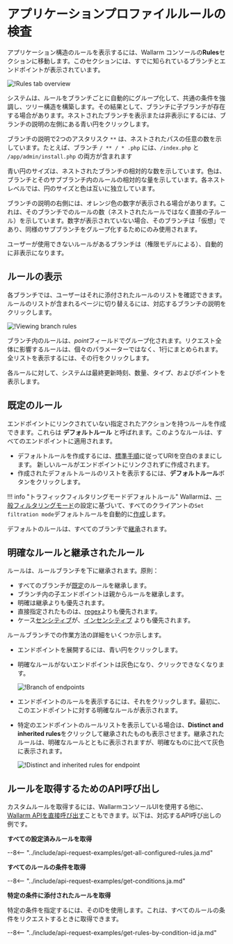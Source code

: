 [img-rules-overview]:       ../../images/user-guides/rules/rules-overview.png
[img-view-rules]:           ../../images/user-guides/rules/view-rules.png

# アプリケーションプロファイルルールの検査

アプリケーション構造のルールを表示するには、Wallarm コンソールの**Rules**セクションに移動します。このセクションには、すでに知られているブランチとエンドポイントが表示されています。

![!Rules tab overview][img-rules-overview]

システムは、ルールをブランチごとに自動的にグループ化して、共通の条件を強調し、ツリー構造を構築します。その結果として、ブランチに子ブランチが存在する場合があります。ネストされたブランチを表示または非表示にするには、ブランチの説明の左側にある青い円をクリックします。

ブランチの説明で2つのアスタリスク `**` は、ネストされたパスの任意の数を示しています。たとえば、ブランチ `/ ** / * .php` には、`/index.php` と `/app/admin/install.php` の両方が含まれます

青い円のサイズは、ネストされたブランチの相対的な数を示しています。色は、ブランチとそのサブブランチ内のルールの相対的な量を示しています。各ネストレベルでは、円のサイズと色は互いに独立しています。

ブランチの説明の右側には、オレンジ色の数字が表示される場合があります。これは、そのブランチでのルールの数（ネストされたルールではなく直接の子ルール）を示しています。数字が表示されていない場合、そのブランチは「仮想」であり、同様のサブブランチをグループ化するためにのみ使用されます。

ユーザーが使用できないルールがあるブランチは（権限モデルによる）、自動的に非表示になります。



## ルールの表示

各ブランチでは、ユーザーはそれに添付されたルールのリストを確認できます。ルールのリストが含まれるページに切り替えるには、対応するブランチの説明をクリックします。

![!Viewing branch rules][img-view-rules]

ブランチ内のルールは、*point*フィールドでグループ化されます。リクエスト全体に影響するルールは、個々のパラメーターではなく、1行にまとめられます。全リストを表示するには、その行をクリックします。

各ルールに対して、システムは最終更新時刻、数量、タイプ、およびポイントを表示します。

## 既定のルール

エンドポイントにリンクされていない指定されたアクションを持つルールを作成できます。これらは **デフォルトルール** と呼ばれます。このようなルールは、すべてのエンドポイントに適用されます。

* デフォルトルールを作成するには、[標準手順](add-rule.md)に従ってURIを空白のままにします。 新しいルールがエンドポイントにリンクされずに作成されます。
* 作成されたデフォルトルールのリストを表示するには、**デフォルトルール**ボタンをクリックします。

!!! info "トラフィックフィルタリングモードデフォルトルール"
    Wallarmは、[一般フィルタリングモード](../../admin-en/configure-wallarm-mode.md#setting-up-the-general-filtration-rule-in-wallarm-console)の設定に基づいて、すべてのクライアントの`Set filtration mode`デフォルトルールを自動的に[作成](wallarm-mode-rule.md#default-instance-of-rule)します。

デフォルトのルールは、すべてのブランチで[継承](#distinct-and-inherited-rules)されます。

## 明確なルールと継承されたルール

ルールは、ルールブランチを下に継承されます。原則：

* すべてのブランチが[既定](#default-rules)のルールを継承します。
* ブランチ内の子エンドポイントは親からルールを継承します。
* 明確は継承よりも優先されます。
* 直接指定されたものは、[regex](add-rule.md#condition-type-regex)よりも優先されます。
* ケース[センシティブ](add-rule.md#condition-type-equal)が、[インセンシティブ](add-rule.md#condition-type-iequal-aa) よりも優先されます。

ルールブランチでの作業方法の詳細をいくつか示します。

* エンドポイントを展開するには、青い円をクリックします。
* 明確なルールがないエンドポイントは灰色になり、クリックできなくなります。

    ![!Branch of endpoints](../../images/user-guides/rules/rules-branch.png)

* エンドポイントのルールを表示するには、それをクリックします。最初に、このエンドポイントに対する明確なルールが表示されます。
* 特定のエンドポイントのルールリストを表示している場合は、**Distinct and inherited rules**をクリックして継承されたものも表示させます。継承されたルールは、明確なルールとともに表示されますが、明確なものに比べて灰色に表示されます。

    ![!Distinct and inherited rules for endpoint][img-view-rules]

## ルールを取得するためのAPI呼び出し

カスタムルールを取得するには、WallarmコンソールUIを使用する他に、[Wallarm APIを直接呼び出す](../../api/overview.md)こともできます。以下は、対応するAPI呼び出しの例です。

**すべての設定済みルールを取得**

--8<-- "../include/api-request-examples/get-all-configured-rules.ja.md"

**すべてのルールの条件を取得**

--8<-- "../include/api-request-examples/get-conditions.ja.md"

**特定の条件に添付されたルールを取得**

特定の条件を指定するには、そのIDを使用します。これは、すべてのルールの条件をリクエストするときに取得できます。

--8<-- "../include/api-request-examples/get-rules-by-condition-id.ja.md"
